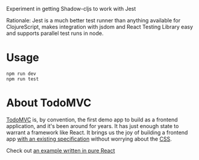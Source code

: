 Experiment in getting Shadow-cljs to work with Jest

Rationale: Jest is a much better test runner than anything available for ClojureScript, makes integration with jsdom and React Testing Library easy and supports parallel test runs in node.

# Usage

```
npm run dev
npm run test
```

# About TodoMVC

[TodoMVC](https://todomvc.com/) is, by convention, the first demo app to build as a frontend application, and it's been around for years. It has just enough state to warrant a framework like React. It brings us the joy of building a frontend app [with an existing specification](https://github.com/tastejs/todomvc/blob/master/app-spec.md) without worrying about the [CSS](https://unpkg.com/todomvc-app-css@2.4.1/index.css).

Check out [an example written in pure React](https://todomvc.com/examples/react/#/)
